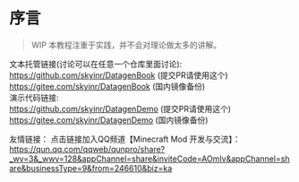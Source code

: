 # 序言

> WIP
本教程注重于实践，并不会对理论做太多的讲解。

文本托管链接(讨论可以在任意一个仓库里面讨论):\
<https://github.com/skyinr/DatagenBook> (提交PR请使用这个)\
<https://gitee.com/skyinr/DatagenBook> (国内镜像备份)\
演示代码链接: \
<https://github.com/skyinr/DatagenDemo> (提交PR请使用这个)\
<https://gitee.com/skyinr/DatagenDemo> (国内镜像备份)

友情链接：
点击链接加入QQ频道【Minecraft Mod 开发与交流】：https://qun.qq.com/qqweb/qunpro/share?_wv=3&_wwv=128&appChannel=share&inviteCode=AOmIv&appChannel=share&businessType=9&from=246610&biz=ka